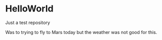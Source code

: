 # HelloWorld
Just a test repository 

Was to trying to fly to Mars today but the weather was not good for this.
